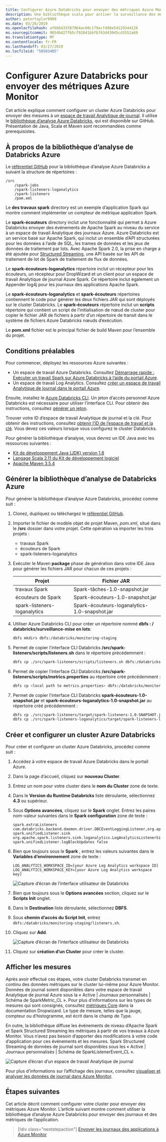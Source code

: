 ```yaml
---
title: Configurer Azure Databricks pour envoyer des métriques Azure Monitor
description: Une bibliothèque scala pour activer la surveillance des métriques et la journalisation des données dans Azure Log Analytique
author: petertaylor9999
ms.date: 03/26/2019
ms.openlocfilehash: af6b6433f87964ac60c179ecf498e54129344126
ms.sourcegitcommit: 9854bd27fb5cf92041bbfb743d43045cd3552a69
ms.translationtype: MT
ms.contentlocale: fr-FR
ms.lasthandoff: 03/27/2019
ms.locfileid: "58503405"
---
```

<!-- markdownlint-disable MD040 -->

# <a name="configure-azure-databricks-to-send-metrics-to-azure-monitor"></a>Configurer Azure Databricks pour envoyer des métriques Azure Monitor

Cet article explique comment configurer un cluster Azure Databricks pour envoyer des mesures à un [espace de travail Analytique de journal](/azure/azure-monitor/platform/manage-access). Il utilise le [bibliothèque d’analyse Azure Databricks](https://github.com/mspnp/spark-monitoring), qui est disponible sur GitHub. Présentation de Java, Scala et Maven sont recommandées comme prerequisistes.

## <a name="about-the-azure-databricks-monitoring-library"></a>À propos de la bibliothèque d’analyse de Databricks Azure

Le [référentiel GitHub](https://github.com/mspnp/spark-monitoring) pour la bibliothèque d’analyse Azure Databricks a suivant la structure de répertoires :

```
/src  
    /spark-jobs  
    /spark-listeners-loganalytics  
    /spark-listeners  
    /pom.xml  
```

Le **des travaux spark** directory est un exemple d’application Spark qui montre comment implémenter un compteur de métrique application Spark.

Le **spark-écouteurs** directory inclut une fonctionnalité qui permet à Azure Databricks envoyer des événements de Apache Spark au niveau du service à un espace de travail Analytique des journaux Azure. Azure Databricks est un service basé sur Apache Spark, qui inclut un ensemble d’API structurées pour les données à l’aide de SQL, les trames de données et les jeux de données de traitement par lots. Avec Apache Spark 2.0, la prise en charge a été ajoutée pour [Structured Streaming](https://spark.apache.org/docs/latest/structured-streaming-programming-guide.html), une API basée sur les API de traitement de lot de Spark de traitement de flux de données.

Le **spark-écouteurs-loganalytics** répertoire inclut un récepteur pour les écouteurs, un récepteur pour DropWizard et un client pour un espace de travail Analytique de journal Azure Spark. Ce répertoire inclut également un Appender log4j pour les journaux des applications Apache Spark.

Le **spark-écouteurs-loganalytics** et **spark-écouteurs** répertoires contiennent le code pour générer les deux fichiers JAR qui sont déployés sur le cluster Databricks. Le **spark-écouteurs** répertoire inclut un **scripts** répertoire qui contient un script de l’initialisation de nœud de cluster pour copier le fichier JAR de fichiers à partir d’un répertoire de transit dans le système de fichiers Azure Databricks nœuds d’exécution.

Le **pom.xml** fichier est le principal fichier de build Maven pour l’ensemble du projet.

## <a name="prerequisites"></a>Conditions préalables

Pour commencer, déployez les ressources Azure suivantes :

- Un espace de travail Azure Databricks. Consultez [Démarrage rapide : Exécuter un travail Spark sur Azure Databricks à l’aide du portail Azure](/azure/azure-databricks/quickstart-create-databricks-workspace-portal).
- Un espace de travail Log Analytics. Consultez [créer un espace de travail Analytique de journal dans le portail Azure](/azure/azure-monitor/learn/quick-create-workspace).

Ensuite, installez le [Azure Databricks CLI](https://docs.databricks.com/user-guide/dev-tools/databricks-cli.html#install-the-cli). Un jeton d’accès personnel Azure Databricks est nécessaire pour utiliser l’interface CLI. Pour obtenir des instructions, consultez [générer un jeton](https://docs.azuredatabricks.net/api/latest/authentication.html#token-management).

Trouver votre ID d’espace de travail Analytique de journal et la clé. Pour obtenir des instructions, consultez [obtenir l’ID de l’espace de travail et la clé](/azure/azure-monitor/platform/agent-windows#obtain-workspace-id-and-key). Vous devez ces valeurs lorsque vous configurez le cluster Databricks.

Pour générer la bibliothèque d’analyse, vous devrez un IDE Java avec les ressources suivantes :

- [Kit de développement Java (JDK) version 1.8](http://www.oracle.com/technetwork/java/javase/downloads/index.html)
- [Langage Scala 2.11 du Kit de développement logiciel](https://www.scala-lang.org/download/)
- [Apache Maven 3.5.4](http://maven.apache.org/download.cgi)

## <a name="build-the-azure-databricks-monitoring-library"></a>Générer la bibliothèque d’analyse de Databricks Azure

Pour générer la bibliothèque d’analyse Azure Databricks, procédez comme suit :

1. Clonez, dupliquez ou téléchargez le [référentiel GitHub](https://github.com/mspnp/spark-monitoring).

1. Importer le fichier de modèle objet de projet Maven, _pom.xml_, situé dans le **/src** dossier dans votre projet. Cette opération va importer les trois projets :

    - travaux Spark
    - écouteurs de Spark
    - spark-listeners-loganalytics

1. Exécuter le Maven **package** phase de génération dans votre IDE Java pour générer les fichiers JAR pour chacun de ces projets :

    |Projet| Fichier JAR|
    |-------|---------|
    |travaux Spark|Spark-tâches-1.0-snapshot.jar|
    |écouteurs de Spark|Spark-écouteurs-1.0-snapshot.jar|
    |spark-listeners-loganalytics|Spark-écouteurs-loganalytics-1.0-snapshot.jar|

1. Utiliser Azure Databricks CLI pour créer un répertoire nommé **dbfs : / databricks/surveillance-mise en lots**:  

    ```bash
    dbfs mkdirs dbfs:/databricks/monitoring-staging
    ```

1. Permet de copier l’interface CLI Databricks **/src/spark-listeners/scripts/listeners.sh** dans le répertoire précédemment :

    ```bash
    dbfs cp ./src/spark-listeners/scripts/listeners.sh dbfs:/databricks/monitoring-staging/listeners.sh
    ```

1. Permet de copier l’interface CLI Databricks **/src/spark-listeners/scripts/metrics.properties** au répertoire créé précédemment :

    ```bash
    dbfs cp <local path to metrics.properties> dbfs:/databricks/monitoring-staging/metrics.properties
    ```

1. Permet de copier l’interface CLI Databricks **spark-écouteurs-1.0-snapshot.jar** et **spark-écouteurs-loganalytics-1.0-snapshot.jar** au répertoire créé précédemment :

    ```bash
    dbfs cp ./src/spark-listeners/target/spark-listeners-1.0-SNAPSHOT.jar dbfs:/databricks/monitoring-staging/spark-listeners-1.0-SNAPSHOT.jar
    dbfs cp ./src/spark-listeners-loganalytics/target/spark-listeners-loganalytics-1.0-SNAPSHOT.jar dbfs:/databricks/monitoring-staging/spark-listeners-loganalytics-1.0-SNAPSHOT.jar
    ```

## <a name="create-and-configure-an-azure-databricks-cluster"></a>Créer et configurer un cluster Azure Databricks

Pour créer et configurer un cluster Azure Databricks, procédez comme suit :

1. Accédez à votre espace de travail Azure Databricks dans le portail Azure.
1. Dans la page d’accueil, cliquez sur **nouveau Cluster**.
1. Entrez un nom pour votre cluster dans le **nom du Cluster** zone de texte.
1. Dans le **Version du Runtime Databricks** liste déroulante, sélectionnez **4.3** ou supérieur.
1. Sous **Options avancées**, cliquez sur le **Spark** onglet. Entrez les paires nom-valeur suivantes dans le **Spark configuration** zone de texte :

    ```
    spark.extraListeners com.databricks.backend.daemon.driver.DBCEventLoggingListener,org.apache.spark.listeners.UnifiedSparkListener
    spark.unifiedListener.sink org.apache.spark.listeners.sink.loganalytics.LogAnalyticsListenerSink
    spark.unifiedListener.logBlockUpdates false
    ```

1. Bien que toujours sous le **Spark** , entrez les valeurs suivantes dans le **Variables d’environnement** zone de texte :

    ```
    LOG_ANALYTICS_WORKSPACE_ID=[your Azure Log Analytics workspace ID]
    LOG_ANALYTICS_WORKSPACE_KEY=[your Azure Log Analytics workspace key]
    ```

    ![Capture d’écran de l’interface utilisateur de Databricks](./_images/create-cluster1.png)

1. Bien que toujours sous le **Options avancées** section, cliquez sur le **Scripts Init** onglet.
1. Dans le **Destination** liste déroulante, sélectionnez **DBFS**.
1. Sous **chemin d’accès du Script Init**, entrez `dbfs:/databricks/monitoring-staging/listeners.sh`.
1. Cliquez sur **Add**.

    ![Capture d’écran de l’interface utilisateur de Databricks](./_images/create-cluster2.png)

1. Cliquez sur **création d’un Cluster** pour créer le cluster.

## <a name="view-metrics"></a>Afficher les mesures

Après avoir effectué ces étapes, votre cluster Databricks transmet en continu des données métriques sur le cluster lui-même pour Azure Monitor. Données de journal soient disponibles dans votre espace de travail Analytique de journal Azure sous la « Active | Journaux personnalisés | Schéma de SparkMetric_CL ». Pour plus d’informations sur les types de mesures qui sont consignés, consultez [métriques Core](https://metrics.dropwizard.io/4.0.0/manual/core.html) dans la documentation Dropwizard. Le type de mesure, telles que la jauge, compteur ou d’histogramme, est écrit dans le champ de Type.

En outre, la bibliothèque diffuse les événements de niveau d’Apache Spark et Spark Structured Streaming les métriques à partir de vos travaux à Azure Monitor. Vous n’avez pas besoin d’apporter des modifications à votre code d’application pour ces événements et les mesures. Spark Structured Streaming de données de journal sont disponibles sous les « Active | Journaux personnalisés | Schéma de SparkListenerEvent_CL ».

![Capture d’écran d’un espace de travail Analytique de journal](./_images/workspace.png)

Pour plus d’informations sur l’affichage des journaux, consultez [visualiser et analyser les données de journal dans Azure Monitor](/azure/azure-monitor/log-query/portals).

## <a name="next-steps"></a>Étapes suivantes

Cet article décrit comment configurer votre cluster pour envoyer des métriques Azure Monitor. L’article suivant montre comment utiliser la bibliothèque d’analyse Azure Databricks pour envoyer des journaux et des métriques de l’application.

> [!div class="nextstepaction"]
> [Envoyer les journaux des applications à Azure Monitor](./application-logs.md)

